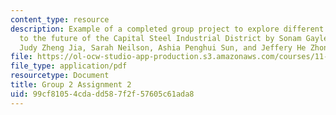 ```yaml
---
content_type: resource
description: Example of a completed group project to explore different approaches
  to the future of the Capital Steel Industrial District by Sonam Gayleg, Jesse Hunting,
  Judy Zheng Jia, Sarah Neilson, Ashia Penghui Sun, and Jeffery He Zhongyu.
file: https://ol-ocw-studio-app-production.s3.amazonaws.com/courses/11-307-beijing-urban-design-studio-summer-2008/99cf81054cdadd587f2f57605c61ada8_group2_assn2.pdf
file_type: application/pdf
resourcetype: Document
title: Group 2 Assignment 2
uid: 99cf8105-4cda-dd58-7f2f-57605c61ada8
---
```

